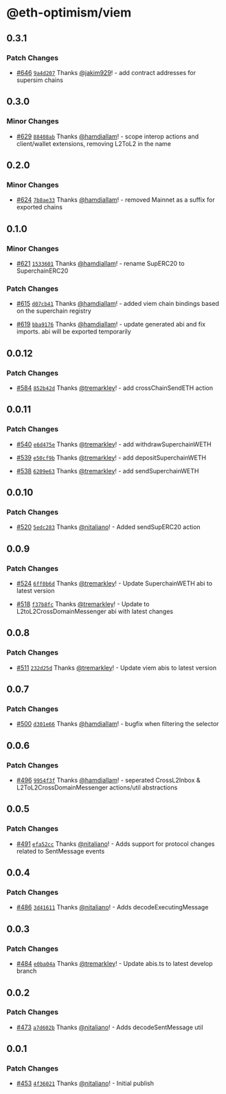 # @eth-optimism/viem

## 0.3.1

### Patch Changes

- [#646](https://github.com/ethereum-optimism/ecosystem/pull/646) [`9a4d207`](https://github.com/ethereum-optimism/ecosystem/commit/9a4d207f76f12ceb561374ac03c4f630d73f150c) Thanks [@jakim929](https://github.com/jakim929)! - add contract addresses for supersim chains

## 0.3.0

### Minor Changes

- [#629](https://github.com/ethereum-optimism/ecosystem/pull/629) [`88408ab`](https://github.com/ethereum-optimism/ecosystem/commit/88408ab448f545a02ab0fe1530514c3d2d11ea26) Thanks [@hamdiallam](https://github.com/hamdiallam)! - scope interop actions and client/wallet extensions, removing L2ToL2 in the name

## 0.2.0

### Minor Changes

- [#624](https://github.com/ethereum-optimism/ecosystem/pull/624) [`7b8ae33`](https://github.com/ethereum-optimism/ecosystem/commit/7b8ae339acad1295899211b2716dd1c279a347f5) Thanks [@hamdiallam](https://github.com/hamdiallam)! - removed Mainnet as a suffix for exported chains

## 0.1.0

### Minor Changes

- [#621](https://github.com/ethereum-optimism/ecosystem/pull/621) [`1533601`](https://github.com/ethereum-optimism/ecosystem/commit/1533601d6a61e1648a2c8d406265d7ae48363d69) Thanks [@hamdiallam](https://github.com/hamdiallam)! - rename SupERC20 to SuperchainERC20

### Patch Changes

- [#615](https://github.com/ethereum-optimism/ecosystem/pull/615) [`d07cb41`](https://github.com/ethereum-optimism/ecosystem/commit/d07cb41b26c01ba3c73da9488f0e33e6e2443269) Thanks [@hamdiallam](https://github.com/hamdiallam)! - added viem chain bindings based on the superchain registry

- [#619](https://github.com/ethereum-optimism/ecosystem/pull/619) [`bba9176`](https://github.com/ethereum-optimism/ecosystem/commit/bba9176c34ed46ac27bf1931aa74f3a5347d7547) Thanks [@hamdiallam](https://github.com/hamdiallam)! - update generated abi and fix imports. abi will be exported temporarily

## 0.0.12

### Patch Changes

- [#584](https://github.com/ethereum-optimism/ecosystem/pull/584) [`852b42d`](https://github.com/ethereum-optimism/ecosystem/commit/852b42dd69f7ffa9c94d3a2b21f9e518d61f0449) Thanks [@tremarkley](https://github.com/tremarkley)! - add crossChainSendETH action

## 0.0.11

### Patch Changes

- [#540](https://github.com/ethereum-optimism/ecosystem/pull/540) [`e6d475e`](https://github.com/ethereum-optimism/ecosystem/commit/e6d475ef8d6e88c0d8791112e09250fb9fb58597) Thanks [@tremarkley](https://github.com/tremarkley)! - add withdrawSuperchainWETH

- [#539](https://github.com/ethereum-optimism/ecosystem/pull/539) [`e50cf9b`](https://github.com/ethereum-optimism/ecosystem/commit/e50cf9bba7532715523cfd1af7b019146c461408) Thanks [@tremarkley](https://github.com/tremarkley)! - add depositSuperchainWETH

- [#538](https://github.com/ethereum-optimism/ecosystem/pull/538) [`6209e63`](https://github.com/ethereum-optimism/ecosystem/commit/6209e63847ce39804c2492d0938bd0a216bb61f7) Thanks [@tremarkley](https://github.com/tremarkley)! - add sendSuperchainWETH

## 0.0.10

### Patch Changes

- [#520](https://github.com/ethereum-optimism/ecosystem/pull/520) [`5edc283`](https://github.com/ethereum-optimism/ecosystem/commit/5edc2832fef2b566d436d4161862983b951559ff) Thanks [@nitaliano](https://github.com/nitaliano)! - Added sendSupERC20 action

## 0.0.9

### Patch Changes

- [#524](https://github.com/ethereum-optimism/ecosystem/pull/524) [`6ff0b6d`](https://github.com/ethereum-optimism/ecosystem/commit/6ff0b6d59a7e21f995dc3335a442ea452e34be0d) Thanks [@tremarkley](https://github.com/tremarkley)! - Update SuperchainWETH abi to latest version

- [#518](https://github.com/ethereum-optimism/ecosystem/pull/518) [`f37b8fc`](https://github.com/ethereum-optimism/ecosystem/commit/f37b8fc19a387e2dafa1ae2c518e8664567c7ee9) Thanks [@tremarkley](https://github.com/tremarkley)! - Update to L2toL2CrossDomainMessenger abi with latest changes

## 0.0.8

### Patch Changes

- [#511](https://github.com/ethereum-optimism/ecosystem/pull/511) [`232d25d`](https://github.com/ethereum-optimism/ecosystem/commit/232d25dcc0a067c41cd504051e0054510b14c586) Thanks [@tremarkley](https://github.com/tremarkley)! - Update viem abis to latest version

## 0.0.7

### Patch Changes

- [#500](https://github.com/ethereum-optimism/ecosystem/pull/500) [`d301e66`](https://github.com/ethereum-optimism/ecosystem/commit/d301e66ba53ccf63d034a7d0b8314df2b4443329) Thanks [@hamdiallam](https://github.com/hamdiallam)! - bugfix when filtering the selector

## 0.0.6

### Patch Changes

- [#496](https://github.com/ethereum-optimism/ecosystem/pull/496) [`9954f3f`](https://github.com/ethereum-optimism/ecosystem/commit/9954f3fc3d0bb748eea0b89dab8de4af6a6b27b0) Thanks [@hamdiallam](https://github.com/hamdiallam)! - seperated CrossL2Inbox & L2ToL2CrossDomainMessenger actions/util abstractions

## 0.0.5

### Patch Changes

- [#491](https://github.com/ethereum-optimism/ecosystem/pull/491) [`efa52cc`](https://github.com/ethereum-optimism/ecosystem/commit/efa52ccdcae413e27c3344e562dedddb059fe1d0) Thanks [@nitaliano](https://github.com/nitaliano)! - Adds support for protocol changes related to SentMessage events

## 0.0.4

### Patch Changes

- [#486](https://github.com/ethereum-optimism/ecosystem/pull/486) [`3d41611`](https://github.com/ethereum-optimism/ecosystem/commit/3d41611e7e4386bc314fbc129a1533375fa62b47) Thanks [@nitaliano](https://github.com/nitaliano)! - Adds decodeExecutingMessage

## 0.0.3

### Patch Changes

- [#484](https://github.com/ethereum-optimism/ecosystem/pull/484) [`e0ba04a`](https://github.com/ethereum-optimism/ecosystem/commit/e0ba04a04c290b15f8520b3c31d71edbb5835c25) Thanks [@tremarkley](https://github.com/tremarkley)! - Update abis.ts to latest develop branch

## 0.0.2

### Patch Changes

- [#473](https://github.com/ethereum-optimism/ecosystem/pull/473) [`a7d602b`](https://github.com/ethereum-optimism/ecosystem/commit/a7d602bfaa9af8f5c5c49f79d9f5a353c17061dd) Thanks [@nitaliano](https://github.com/nitaliano)! - Adds decodeSentMessage util

## 0.0.1

### Patch Changes

- [#453](https://github.com/ethereum-optimism/ecosystem/pull/453) [`4f36021`](https://github.com/ethereum-optimism/ecosystem/commit/4f3602115ea7a8e6b95d3e0407676870a8b3f154) Thanks [@nitaliano](https://github.com/nitaliano)! - Initial publish
